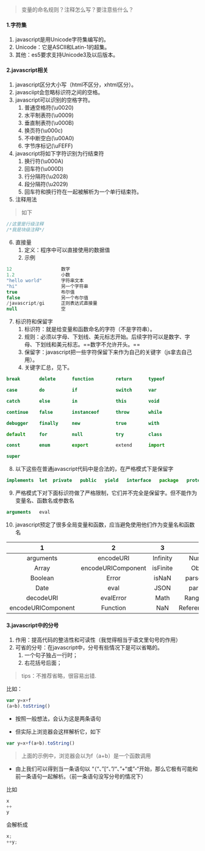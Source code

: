 >变量的命名规则？注释怎么写？要注意些什么？

#### 1.字符集
1. javascript是用Unicode字符集编写的。
2. Unicode：它是ASCII和Latin-1的超集。
3. 其他：es5要求支持Unicode3及以后版本。

#### 2.javascript相关
1. javascript区分大小写（html不区分，xhtml区分）。
2. javasciipt会忽略标识符之间的空格。
3. javascript可以识别的空格字符。
    1. 普通空格符(\u0020)
    2. 水平制表符(\u0009)
    3. 垂直制表符(\u000B)
    4. 换页符(\u000c)
    5. 不中断空白(\u00A0)
    6. 字节序标记(\uFEFF)
4. javascript将如下字符识别为行结束符
    1. 换行符(\u000A)
    2. 回车符(\u000D)
    3. 行分隔符(\u2028)
    4. 段分隔符(\u2029)
    5. 回车符和换行符在一起被解析为一个单行结束符。
5. 注释用法

>如下

```javascript
//这里是行级注释
/*我是块级注释*/
```
6. 直接量
    1. 定义：程序中可以直接使用的数据值
    2. 示例


```javascript
12                  数字
1.2                 小数
"hello world"       字符串文本
"hi"                另一个字符串
true                布尔值
false               另一个布尔值
/javascript/gi      正则表达式直接量
null                空

```

7. 标识符和保留字
    1. 标识符：就是给变量和函数命名的字符（不是字符串）。
    2. 规则：必须以字母、下划线、美元标志开始。后续字符可以是数字、字母、下划线和美元标志。==数字不允许开头。==
    3. 保留字：javascript把一些字符保留下来作为自己的关键字（js拿去自己用）。
    4. 关键字汇总，见下。


```javascript
break       delete      function        return      typeof  

case        do          if              switch      var 

catch       else        in              this        void

continue    false       instanceof      throw       while   

debugger    finally     new             true        with

default     for         null            try         class

const       enum        export          extend      import   

super       

```

8. 以下这些在普通javascript代码中是合法的，在严格模式下是保留字


```javascript
implements  let  private   public   yield   interface   package   protected   static  
```

9. 严格模式下对下面标识符做了严格限制，它们并不完全是保留字。但不能作为变量名、函数名或参数名


```javascript
arguments   eval
```

10. javascript预定了很多全局变量和函数，应当避免使用他们作为变量名和函数名


1 | 2 | 3 | 4 | 5
:---:|:---:|:---:|:---:|:---:
arguments | encodeURI| Infinity | Number | RegExp
Array | encodeURIComponent| isFinite| Object| String
Boolean | Error| isNaN| parseFloat| SyntaxError
Date | eval| JSON| parseInt| TypeError
decodeURI | evalError| Math| RangeError| undefined
encodeURIComponent | Function| NaN| ReferenceError| URIError

#### 3.javascript中的分号

1. 作用：提高代码的整洁性和可读性（我觉得相当于语文里句号的作用）
2. 可省的分号：在javascript中，分号有些情况下是可以省略的。
    1. 一个句子独占一行时；
    2. 右花括号后面；

>tips：不推荐省略，很容易出错.

比如：


```javascript
var y=x+f
(a+b).toString()
```

- 按照一般想法，会认为这是两条语句

- 但实际上浏览器会这样解析它，如下


```javascript
var y=x+f(a+b).toString()
```
>上面的示例中，浏览器会以为f（a+b）是一个函数调用

- 由上我们可以得到当一条语句以 “（“、”[“、”/“、”+“或”-“开始，那么它极有可能和前一条语句一起解析。（前一条语句没写分号的情况下）

比如


```javascript
x
++
y
```
会解析成


```javascript
x;
++y;
```
